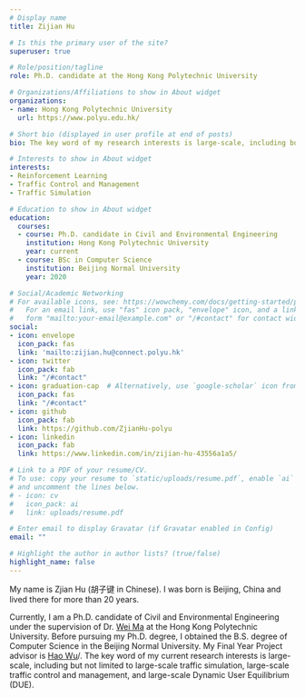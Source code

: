 ```yaml
---
# Display name
title: Zijian Hu

# Is this the primary user of the site?
superuser: true

# Role/position/tagline
role: Ph.D. candidate at the Hong Kong Polytechnic University

# Organizations/Affiliations to show in About widget
organizations:
- name: Hong Kong Polytechnic University
  url: https://www.polyu.edu.hk/

# Short bio (displayed in user profile at end of posts)
bio: The key word of my research interests is large-scale, including but not limited to large-scale traffic simulation, large-scale traffic control and management, and large-scale Dynamic User Equilibrium (DUE).

# Interests to show in About widget
interests:
- Reinforcement Learning
- Traffic Control and Management
- Traffic Simulation

# Education to show in About widget
education:
  courses:
  - course: Ph.D. candidate in Civil and Environmental Engineering
    institution: Hong Kong Polytechnic University
    year: current
  - course: BSc in Computer Science
    institution: Beijing Normal University
    year: 2020

# Social/Academic Networking
# For available icons, see: https://wowchemy.com/docs/getting-started/page-builder/#icons
#   For an email link, use "fas" icon pack, "envelope" icon, and a link in the
#   form "mailto:your-email@example.com" or "/#contact" for contact widget.
social:
- icon: envelope
  icon_pack: fas
  link: 'mailto:zijian.hu@connect.polyu.hk'
- icon: twitter
  icon_pack: fab
  link: "/#contact"
- icon: graduation-cap  # Alternatively, use `google-scholar` icon from `ai` icon pack
  icon_pack: fas
  link: "/#contact"
- icon: github
  icon_pack: fab
  link: https://github.com/ZjianHu-polyu
- icon: linkedin
  icon_pack: fab
  link: https://www.linkedin.com/in/zijian-hu-43556a1a5/

# Link to a PDF of your resume/CV.
# To use: copy your resume to `static/uploads/resume.pdf`, enable `ai` icons in `params.toml`, 
# and uncomment the lines below.
# - icon: cv
#   icon_pack: ai
#   link: uploads/resume.pdf

# Enter email to display Gravatar (if Gravatar enabled in Config)
email: ""

# Highlight the author in author lists? (true/false)
highlight_name: false
---
```

My name is Zjian Hu (胡子键 in Chinese). I was born is Beijing, China and lived there for more than 20 years.

Currently, I am a Ph.D. candidate of Civil and Environmental Engineering under the supervision of Dr. [Wei Ma](http://weima171.com/) at the Hong Kong Polytechnic University. Before pursuing my Ph.D. degree, I obtained the B.S. degree of Computer Science in the Beijing Normal University. My Final Year Project advisor is [Hao Wu](http://aien.bnu.edu.cn/faculty/hao-wu/)/. The key word of my current research interests is large-scale, including but not limited to large-scale traffic simulation, large-scale traffic control and management, and large-scale Dynamic User Equilibrium (DUE).

<!-- {{< icon name="download" pack="fas" >}} Download my {{< staticref "uploads/demo_resume.pdf" "newtab" >}}resumé{{< /staticref >}}. -->
